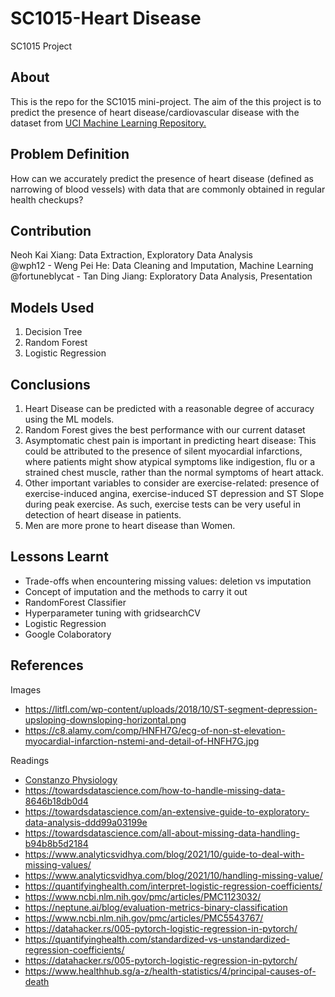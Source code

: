 # SC1015-Heart Disease
SC1015 Project

## About
This is the repo for the SC1015 mini-project. The aim of the this project is to predict the presence of heart disease/cardiovascular disease with the dataset from [UCI Machine Learning Repository.](https://archive.ics.uci.edu/ml/datasets/Heart+Disease "UCI ML")

## Problem Definition
How can we accurately predict the presence of heart disease (defined as narrowing of blood vessels) with data that are commonly obtained in regular health checkups? 


## Contribution
Neoh Kai Xiang: Data Extraction, Exploratory Data Analysis <br/>
@wph12 - Weng Pei He: Data Cleaning and Imputation, Machine Learning<br/>
@fortuneblycat - Tan Ding Jiang: Exploratory Data Analysis, Presentation  

## Models Used
1. Decision Tree
2. Random Forest
3. Logistic Regression

## Conclusions
1. Heart Disease can be predicted with a reasonable degree of accuracy using the ML models.
2. Random Forest gives the best performance with our current dataset
3. Asymptomatic chest pain is important in predicting heart disease: This could be attributed to the presence of silent myocardial infarctions, where patients might show atypical symptoms like indigestion, flu or a strained chest muscle, rather than the normal symptoms of heart attack.
4. Other important variables to consider are exercise-related: presence of exercise-induced angina, exercise-induced ST depression and ST Slope during peak exercise. As such, exercise tests can be very useful in detection of heart disease in patients.
5. Men are more prone to heart disease than Women.


## Lessons Learnt
* Trade-offs when encountering missing values: deletion vs imputation
* Concept of imputation and the methods to carry it out
* RandomForest Classifier
* Hyperparameter tuning with gridsearchCV
* Logistic Regression
* Google Colaboratory

## References
Images
* https://litfl.com/wp-content/uploads/2018/10/ST-segment-depression-upsloping-downsloping-horizontal.png
* https://c8.alamy.com/comp/HNFH7G/ecg-of-non-st-elevation-myocardial-infarction-nstemi-and-detail-of-HNFH7G.jpg

Readings
* [Constanzo Physiology](https://www.elsevier.com/books/costanzo-physiology/costanzo/978-0-323-79333-9)
* https://towardsdatascience.com/how-to-handle-missing-data-8646b18db0d4
* https://towardsdatascience.com/an-extensive-guide-to-exploratory-data-analysis-ddd99a03199e
* https://towardsdatascience.com/all-about-missing-data-handling-b94b8b5d2184
* https://www.analyticsvidhya.com/blog/2021/10/guide-to-deal-with-missing-values/
* https://www.analyticsvidhya.com/blog/2021/10/handling-missing-value/
* https://quantifyinghealth.com/interpret-logistic-regression-coefficients/
* https://www.ncbi.nlm.nih.gov/pmc/articles/PMC1123032/
* https://neptune.ai/blog/evaluation-metrics-binary-classification
* https://www.ncbi.nlm.nih.gov/pmc/articles/PMC5543767/
* https://datahacker.rs/005-pytorch-logistic-regression-in-pytorch/
* https://quantifyinghealth.com/standardized-vs-unstandardized-regression-coefficients/
* https://datahacker.rs/005-pytorch-logistic-regression-in-pytorch/
* https://www.healthhub.sg/a-z/health-statistics/4/principal-causes-of-death
